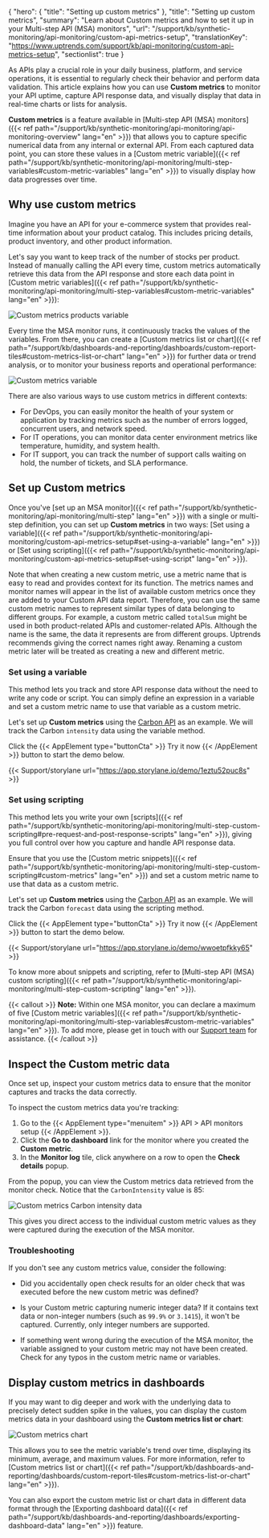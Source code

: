 {
  "hero": {
    "title": "Setting up custom metrics"
  },
  "title": "Setting up custom metrics",
  "summary": "Learn about Custom metrics and how to set it up in your Multi-step API (MSA) monitors",
  "url": "/support/kb/synthetic-monitoring/api-monitoring/custom-api-metrics-setup",
  "translationKey": "https://www.uptrends.com/support/kb/api-monitoring/custom-api-metrics-setup",
  "sectionlist": true
}

As APIs play a crucial role in your daily business, platform, and service operations, it is essential to regularly check their behavior and perform data validation. This article explains how you can use **Custom metrics** to monitor your API uptime, capture API response data, and visually display that data in real-time charts or lists for analysis.

**Custom metrics** is a feature available in [Multi-step API (MSA) monitors]({{< ref path="/support/kb/synthetic-monitoring/api-monitoring/api-monitoring-overview" lang="en" >}}) that allows you to capture specific numerical data from any internal or external API.
From each captured data point, you can store these values in a [Custom metric variable]({{< ref path="/support/kb/synthetic-monitoring/api-monitoring/multi-step-variables#custom-metric-variables" lang="en" >}}) to visually display how data progresses over time.

## Why use custom metrics

Imagine you have an API for your e-commerce system that provides real-time information about your product catalog. This includes pricing details, product inventory, and other product information.

Let's say you want to keep track of the number of stocks per product. Instead of manually calling the API every time, custom metrics automatically retrieve this data from the API response and store each data point in [Custom metric variables]({{< ref path="/support/kb/synthetic-monitoring/api-monitoring/multi-step-variables#custom-metric-variables" lang="en" >}}):

![Custom metrics products variable](/img/content/scr-custom-metrics-products.min.png)

Every time the MSA monitor runs, it continuously tracks the values of the variables. From there, you can create a [Custom metrics list or chart]({{< ref path="/support/kb/dashboards-and-reporting/dashboards/custom-report-tiles#custom-metrics-list-or-chart" lang="en" >}}) for further data or trend analysis, or to monitor your business reports and operational performance:

![Custom metrics variable](/img/content/scr-custom-metrics-product-graph.min.png)

There are also various ways to use custom metrics in different contexts:

- For DevOps, you can easily monitor the health of your system or application by tracking metrics such as the number of errors logged, concurrent users, and network speed.
- For IT operations, you can monitor data center environment metrics like temperature, humidity, and system health.
- For IT support, you can track the number of support calls waiting on hold, the number of tickets, and SLA performance.

## Set up Custom metrics

Once you've [set up an MSA monitor]({{< ref path="/support/kb/synthetic-monitoring/api-monitoring/multi-step" lang="en" >}}) with a single or multi-step definition, you can set up **Custom metrics** in two ways: [Set using a variable]({{< ref path="/support/kb/synthetic-monitoring/api-monitoring/custom-api-metrics-setup#set-using-a-variable" lang="en" >}}) or [Set using scripting]({{< ref path="/support/kb/synthetic-monitoring/api-monitoring/custom-api-metrics-setup#set-using-script" lang="en" >}}).

Note that when creating a new custom metric, use a metric name that is easy to read and provides context for its function. The metrics names and monitor names will appear in the list of available custom metrics once they are added to your Custom API data report. Therefore, you can use the same custom metric names to represent similar types of data belonging to different groups. For example, a custom metric called `totalSum` might be used in both product-related APIs and customer-related APIs. Although the name is the same, the data it represents are from different groups. Uptrends recommends giving the correct names right away. Renaming a custom metric later will be treated as creating a new and different metric.

### Set using a variable

This method lets you track and store API response data without the need to write any code or script. You can simply define an expression in a variable and set a custom metric name to use that variable as a custom metric.

Let's set up **Custom metrics** using the [Carbon API](https://api.carbonintensity.org.uk/intensity) as an example. We will track the Carbon `intensity` data using the variable method. 

Click the {{< AppElement type="buttonCta" >}} Try it now {{< /AppElement >}} button to start the demo below. 

{{< Support/storylane url="https://app.storylane.io/demo/1eztu52puc8s" >}}

### Set using scripting

This method lets you write your own [scripts]({{< ref path="/support/kb/synthetic-monitoring/api-monitoring/multi-step-custom-scripting#pre-request-and-post-response-scripts" lang="en" >}}), giving you full control over how you capture and handle API response data.

Ensure that you use the [Custom metric snippets]({{< ref path="/support/kb/synthetic-monitoring/api-monitoring/multi-step-custom-scripting#custom-metrics" lang="en" >}}) and set a custom metric name to use that data as a custom metric.

Let's set up **Custom metrics** using the [Carbon API](https://api.carbonintensity.org.uk/intensity) as an example. We will track the Carbon `forecast` data using the scripting method.

Click the {{< AppElement type="buttonCta" >}} Try it now {{< /AppElement >}} button to start the demo below. 

{{< Support/storylane url="https://app.storylane.io/demo/wwoetpfkky65" >}}

To know more about snippets and scripting, refer to [Multi-step API (MSA) custom scripting]({{< ref path="/support/kb/synthetic-monitoring/api-monitoring/multi-step-custom-scripting" lang="en" >}}).

{{< callout >}} **Note:** Within one MSA monitor, you can declare a maximum of five [Custom metric variables]({{< ref path="/support/kb/synthetic-monitoring/api-monitoring/multi-step-variables#custom-metric-variables" lang="en" >}}). To add more, please get in touch with our [Support team](/contact) for assistance. {{< /callout >}}

## Inspect the Custom metric data

Once set up, inspect your custom metrics data to ensure that the monitor captures and tracks the data correctly.

To inspect the custom metrics data you're tracking:

1. Go to the {{< AppElement type="menuitem" >}} API > API monitors setup {{< /AppElement >}}.
2. Click the **Go to dashboard** link for the monitor where you created the **Custom metric**.
3. In the **Monitor log** tile, click anywhere on a row to open the **Check details** popup.

From the popup, you can view the Custom metrics data retrieved from the monitor check. Notice that the `CarbonIntensity` value is 85:

![Custom metrics Carbon intensity data](/img/content/scr-check-details-popup-carbon-intensity.min.png)

This gives you direct access to the individual custom metric values as they were captured during the execution of the MSA monitor.

### Troubleshooting

If you don't see any custom metrics value, consider the following:

- Did you accidentally open  check results for an older check that was executed before the new custom metric was defined?

- Is your Custom metric capturing numeric integer data? If it contains text data or non-integer numbers (such as `99.9%` or `3.1415`), it won't be captured. Currently, only integer numbers are supported. 

- If something went wrong during the execution of the MSA monitor, the variable assigned to your custom metric may not have been created. Check for any typos in the custom metric name or variables.

## Display custom metrics in dashboards

If you may want to dig deeper and work with the underlying data to precisely detect sudden spike in the values, you can display the custom metrics data in your dashboard using the **Custom metrics list or chart**:

![Custom metrics chart](/img/content/scr-custom-metric-min-max-values.min.png)

This allows you to see the metric variable's trend over time, displaying its minimum, average, and maximum values. For more information, refer to [Custom metrics list or chart]({{< ref path="/support/kb/dashboards-and-reporting/dashboards/custom-report-tiles#custom-metrics-list-or-chart" lang="en" >}}).

You can also export the custom metric list or chart data in different data format through the
[Exporting dashboard data]({{< ref path="/support/kb/dashboards-and-reporting/dashboards/exporting-dashboard-data" lang="en" >}}) feature.
